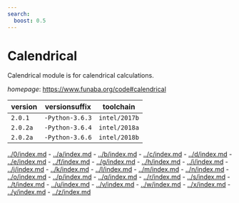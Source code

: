 ```yaml
---
search:
  boost: 0.5
---
```

# Calendrical

Calendrical module is for calendrical calculations.

*homepage*: <https://www.funaba.org/code#calendrical>

version | versionsuffix | toolchain
--------|---------------|----------
``2.0.1`` | ``-Python-3.6.3`` | ``intel/2017b``
``2.0.2a`` | ``-Python-3.6.4`` | ``intel/2018a``
``2.0.2a`` | ``-Python-3.6.6`` | ``intel/2018b``

[../0/index.md](0) - [../a/index.md](a) - [../b/index.md](b) - [../c/index.md](c) - [../d/index.md](d) - [../e/index.md](e) - [../f/index.md](f) - [../g/index.md](g) - [../h/index.md](h) - [../i/index.md](i) - [../j/index.md](j) - [../k/index.md](k) - [../l/index.md](l) - [../m/index.md](m) - [../n/index.md](n) - [../o/index.md](o) - [../p/index.md](p) - [../q/index.md](q) - [../r/index.md](r) - [../s/index.md](s) - [../t/index.md](t) - [../u/index.md](u) - [../v/index.md](v) - [../w/index.md](w) - [../x/index.md](x) - [../y/index.md](y) - [../z/index.md](z)

